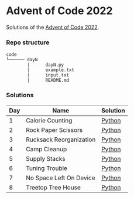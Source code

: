 # Advent of Code 2022

Solutions of the [Advent of Code 2022](https://adventofcode.com/2022).

### Repo structure

```
code
└────── dayN
        |      dayN.py
        |      example.txt
        |      input.txt
        |      README.md
```

### Solutions

| Day | Name | Solution |
|-|-|-|
| 1 | Calorie Counting | [Python](https://github.com/SiMoM0/AoC2022/blob/master/code/day1/day1.py) |
| 2 | Rock Paper Scissors | [Python](https://github.com/SiMoM0/AoC2022/blob/master/code/day2/day2.py) |
| 3 | Rucksack Reorganization | [Python](https://github.com/SiMoM0/AoC2022/blob/master/code/day3/day3.py) |
| 4 | Camp Cleanup | [Python](https://github.com/SiMoM0/AoC2022/blob/master/code/day4/day4.py) |
| 5 | Supply Stacks | [Python](https://github.com/SiMoM0/AoC2022/blob/master/code/day5/day5.py) |
| 6 | Tuning Trouble | [Python](https://github.com/SiMoM0/AoC2022/blob/master/code/day6/day6.py) |
| 7 | No Space Left On Device | [Python](https://github.com/SiMoM0/AoC2022/blob/master/code/day7/day7.py) |
| 8 | Treetop Tree House | [Python](https://github.com/SiMoM0/AoC2022/blob/master/code/day8/day8.py) |